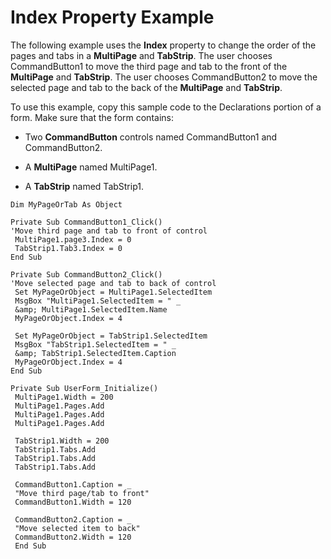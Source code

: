 
# Index Property Example

The following example uses the  **Index** property to change the order of the pages and tabs in a **MultiPage** and **TabStrip**. The user chooses CommandButton1 to move the third page and tab to the front of the **MultiPage** and **TabStrip**. The user chooses CommandButton2 to move the selected page and tab to the back of the **MultiPage** and **TabStrip**.

To use this example, copy this sample code to the Declarations portion of a form. Make sure that the form contains:




- Two  **CommandButton** controls named CommandButton1 and CommandButton2.
    
- A  **MultiPage** named MultiPage1.
    
- A  **TabStrip** named TabStrip1.
    




```
Dim MyPageOrTab As Object 
 
Private Sub CommandButton1_Click() 
'Move third page and tab to front of control 
 MultiPage1.page3.Index = 0 
 TabStrip1.Tab3.Index = 0 
End Sub 
 
Private Sub CommandButton2_Click() 
'Move selected page and tab to back of control 
 Set MyPageOrObject = MultiPage1.SelectedItem 
 MsgBox "MultiPage1.SelectedItem = " _ 
 &amp; MultiPage1.SelectedItem.Name 
 MyPageOrObject.Index = 4 
 
 Set MyPageOrObject = TabStrip1.SelectedItem 
 MsgBox "TabStrip1.SelectedItem = " _ 
 &amp; TabStrip1.SelectedItem.Caption 
 MyPageOrObject.Index = 4 
End Sub 
 
Private Sub UserForm_Initialize() 
 MultiPage1.Width = 200 
 MultiPage1.Pages.Add 
 MultiPage1.Pages.Add 
 MultiPage1.Pages.Add 
 
 TabStrip1.Width = 200 
 TabStrip1.Tabs.Add 
 TabStrip1.Tabs.Add 
 TabStrip1.Tabs.Add 
 
 CommandButton1.Caption = _ 
 "Move third page/tab to front" 
 CommandButton1.Width = 120 
 
 CommandButton2.Caption = _ 
 "Move selected item to back" 
 CommandButton2.Width = 120 
 End Sub
```

